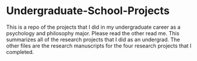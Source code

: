 # Undergraduate-School-Projects
This is a repo of the projects that I did in my undergraduate career as a psychology and philosophy major.
Please read the other read me. This summarizes all of the research projects that I did as an undergrad.
The other files are the research manuscripts for the four research projects that I completed.
